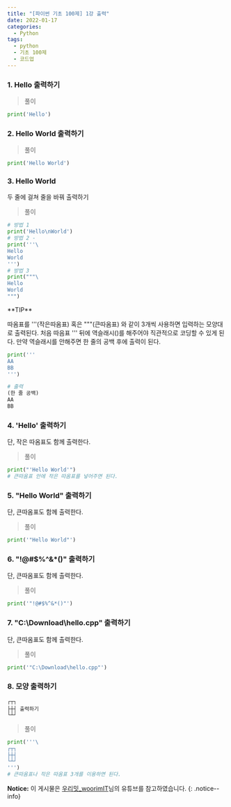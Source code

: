 ```yaml
---
title: "[파이썬 기초 100제] 1강 출력"
date: 2022-01-17
categories:
  - Python
tags:
  - python
  - 기초 100제
  - 코드업
---
```


### 1. Hello 출력하기

> 풀이

```python
print('Hello')
```

### 2. Hello World 출력하기

> 풀이

```python
print('Hello World')
```

### 3. Hello World 

두 줄에 걸쳐 줄을 바꿔 출력하기

> 풀이

```python
# 방법 1
print('Hello\nWorld')
# 방법 2 - 
print('''\
Hello
World
''')
# 방법 3
print("""\
Hello
World
""")
```

<div class="notice" markdown="1">
**TIP**

따옴표를 '''(작은따옴표) 혹은 """(큰따옴표) 와 같이 3개씩 사용하면 입력하는 모양대로 출력된다.
처음 따음표 ''' 뒤에 역슬래시(\)를 해주어야 직관적으로 코딩할 수 있게 된다.
만약 역슬래시를 안해주면 한 줄의 공백 후에 출력이 된다.

```python
print('''
AA
BB
''')

# 출력
(한 줄 공백)
AA
BB
```

</div>



### 4. 'Hello' 출력하기

단, 작은 따옴표도 함께 출력한다.

> 풀이

```python
print("'Hello World'")
# 큰따옴표 안에 작은 따옴표를 넣어주면 된다.
```

### 5. "Hello World" 출력하기

단, 큰따옴표도 함께 출력한다.

> 풀이

```python
print('"Hello World"')
```

### 6. "!@#$%^&*()" 출력하기

단, 큰따옴표도 함께 출력한다.

> 풀이

```python
print('"!@#$%^&*()"')
```

### 7. "C:\Download\hello.cpp" 출력하기

단, 큰따옴표도 함께 출력한다.

> 풀이

```python
print('"C:\Download\hello.cpp"')
```


### 8. 모양 출력하기

```
┌┬┐
├┼┤ 출력하기
└┴┘
```

> 풀이

```python
print('''\
┌┬┐
├┼┤ 
└┴┘
''')
# 큰따옴표나 작은 따옴표 3개를 이용하면 된다.
```

**Notice:** 이 게시물은 [우리밋_woorimIT](https://www.youtube.com/watch?v=7sykajCtgCw&list=PLSK4WsJ8JS4dOszA7Zr8paqI81Mv27tNq&index=2)님의 유튜브를 참고하였습니다.
{: .notice--info}